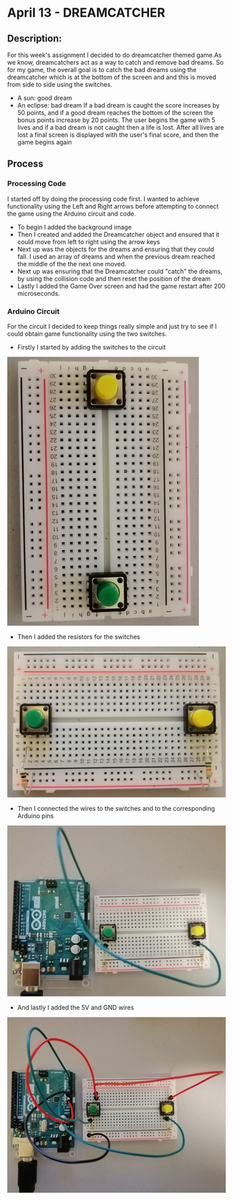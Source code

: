 # April 13 - DREAMCATCHER
## Description: 
For this week's assignment I decided to do dreamcatcher themed game.As we know, dreamcatchers act as a way to catch and remove bad dreams. So for my game, the overall goal is to catch the bad dreams using the dreamcatcher which is at the bottom of the screen and and this is moved from side to side using the switches. 
 - A sun: good dream
 - An eclipse: bad dream
If a bad dream is caught the score increases by 50 points, and if a good dream reaches the bottom of the screen the bonus points increase by 20 points. The user begins the game with 5 lives and if a bad dream is not caught then a life is lost. After all lives are lost a final screen is displayed with the user's final score, and then the game begins again

## Process
### Processing Code
I started off by doing the processing code first. I wanted to achieve functionality using the Left and Right arrows before attempting to connect the game using the Arduino circuit and code. 
 - To begin I added the background image
 - Then I created and added the Dreamcatcher object and ensured that it could move from left to right using the arrow keys
 - Next up was the objects for the dreams and ensuring that they could fall. I used an array of dreams and when the previous dream reached the middle of the the next one moved.
 - Next up was ensuring that the Dreamcatcher could "catch" the dreams, by using the collision code and then reset the position of the dream
 - Lastly I added the Game Over screen and had the game restart after 200 microseconds.


### Arduino Circuit
For the circuit I decided to keep things really simple and just try to see if I could obtain game functionality using the two switches. 
 - Firstly I started by adding the switches to the circuit

![](media/images/switches.jpg)

 - Then I added the resistors for the switches

![](media/images/resistors.jpg)

 - Then I connected the wires to the switches and to the corresponding Arduino pins

![](media/images/wires1.jpg)

 - And lastly I added the 5V and GND wires

![](media/images/wires2.jpg)




